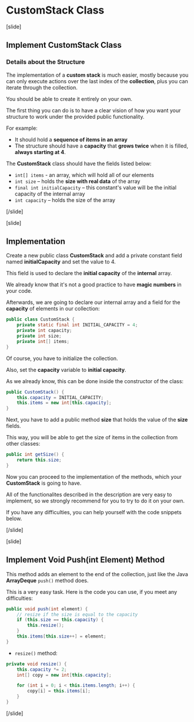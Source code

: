 # CustomStack Class

[slide]

## Implement CustomStack Class

### Details about the Structure

The implementation of a **custom stack** is much easier, mostly because you can only execute actions over the last index of the **collection**, plus you can iterate through the collection.

You should be able to create it entirely on your own.

The first thing you can do is to have a clear vision of how you want your structure to work under the provided public functionality.

For example:
- It should hold a **sequence of items in an array**
- The structure should have a **capacity** that **grows twice** when it is filled, **always starting at 4**. 

The **CustomStack** class should have the fields listed below:

- `int[] items` - an array, which will hold all of our elements
- `int size` – holds the **size with real data** of the array
- `final int initialCapacity` – this constant's value will be the initial capacity of the internal array
- `int capacity` – holds the size of the array

[/slide]


[slide]

## Implementation

Create a new public class **CustomStack** and add a private constant field named **initialCapacity** and set the value to 4.

This field is used to declare the **initial capacity** of the **internal** array.

We already know that it's not a good practice to have **magic numbers** in your code.

Afterwards, we are going to declare our internal array and a field for the **capacity** of elements in our collection:

```java
public class CustomStack {
    private static final int INITIAL_CAPACITY = 4;
    private int capacity;
    private int size;
    private int[] items;
}
```

Of course, you have to initialize the collection.

Also, set the **capacity** variable to **initial capacity**.

As we already know, this can be done inside the constructor of the class:

```java
public CustomStack() {
    this.capacity = INITIAL_CAPACITY;
    this.items = new int[this.capacity];
}
```
Next, you have to add a public method **size** that holds the value of the **size** fields.

This way, you will be able to get the size of items in the collection from other classes:

```java
public int getSize() {
    return this.size;
}
```

Now you can proceed to the implementation of the methods, which your **CustomStack** is going to have.

All of the functionalites described in the description are very easy to implement, so we strongly recommend for you to try to do it on your own.

If you have any difficulties, you can help yourself with the code snippets below.


[/slide]


[slide]

## Implement Void Push(int Element) Method

This method adds an element to the end of the collection, just like the Java **ArrayDeque** `push()` method does.

This is a very easy task. Here is the code you can use, if you meet any difficulties:

```java
public void push(int element) {
    // resize if the size is equal to the capacity
    if (this.size == this.capacity) {
        this.resize();
    }
    this.items[this.size++] = element;
}
```

- `resize()` method:

```java
private void resize() {
    this.capacity *= 2;
    int[] copy = new int[this.capacity];

    for (int i = 0; i < this.items.length; i++) {
        copy[i] = this.items[i];
    }
}
```

[/slide]